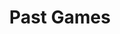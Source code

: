 ---
title: Past Games
layout: collection
permalink: /demos/
collection: demos
author_profile: true
---